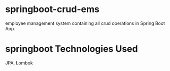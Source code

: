 # springboot-crud-ems
employee management system containing all crud operations in Spring Boot App.

# springboot Technologies Used
JPA, 
Lombok
